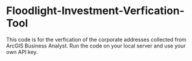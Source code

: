 # Floodlight-Investment-Verfication-Tool
This code is for the verfication of the corporate addresses collected from ArcGIS Business Analyst. Run the code on your local server and use your own API key. 
